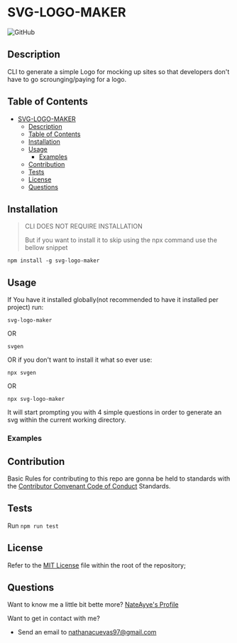 # SVG-LOGO-MAKER

![GitHub](https://img.shields.io/github/license/NateAyye/svg-logo-maker)

## Description

CLI to generate a simple Logo for mocking up sites so that developers don't have to go scrounging/paying for a logo.

## Table of Contents

- [SVG-LOGO-MAKER](#svg-logo-maker)
  - [Description](#description)
  - [Table of Contents](#table-of-contents)
  - [Installation](#installation)
  - [Usage](#usage)
    - [Examples](#examples)
  - [Contribution](#contribution)
  - [Tests](#tests)
  - [License](#license)
  - [Questions](#questions)

## Installation

> CLI DOES NOT REQUIRE INSTALLATION
>
> But if you want to install it to skip using the npx command use the bellow snippet

```shell
npm install -g svg-logo-maker
```

## Usage

If You have it installed globally(not recommended to have it installed per project) run:

```shell
svg-logo-maker
```

OR

```shell
svgen
```

OR if you don't want to install it what so ever use:

```shell
npx svgen
```

OR

```shell
npx svg-logo-maker
```

It will start prompting you with 4 simple questions in order to generate an svg within the current working directory.

### Examples

## Contribution

Basic Rules for contributing to this repo are gonna be held to standards with the [Contributor Convenant Code of Conduct](https://www.contributor-covenant.org/version/2/1/code_of_conduct/) Standards.

## Tests

Run `npm run test`

## License

Refer to the [MIT License](https://github.com/undefined/undefined/blob/main/LICENSE) file within the root of the repository;

## Questions

Want to know me a little bit bette more? [NateAyye's Profile](https://github.com/NateAyye)

Want to get in contact with me?

- Send an email to nathanacuevas97@gmail.com
